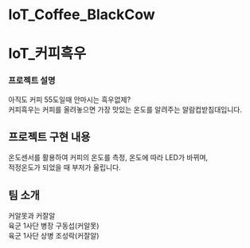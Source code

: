 # IoT_Coffee_BlackCow

# IoT_커피흑우

### 프로젝트 설명  
아직도 커피 55도일때 안마시는 흑우없제?  
커피흑우는 커피를 올려놓으면 가장 맛있는 온도를 알려주는 알람컵받침대입니다.  

  
## 프로젝트 구현 내용  
온도센서를 활용하여 커피의 온도를 측정, 온도에 따라 LED가 바뀌며,  
적정온도가 되었을 때 부저가 울립니다.  

  
## 팀 소개  
커알못과 커잘알  
육군 1사단 병장 구동섭(커알못)  
육군 1사단 상병 조성락(커잘알)
